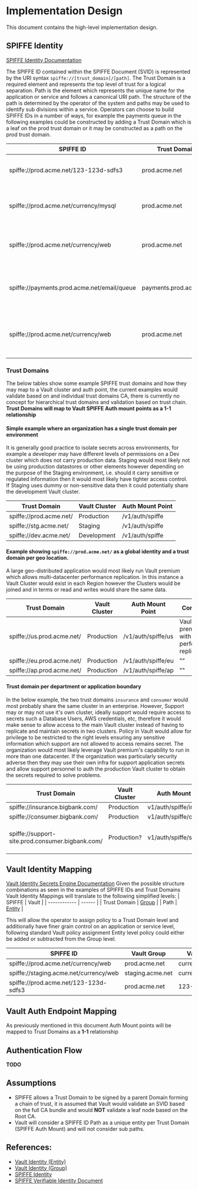 # Implementation Design
This document contains the high-level implementation design.

## SPIFFE Identity
[SPIFFE Identity Documentation](https://github.com/spiffe/spiffe/blob/master/standards/SPIFFE-ID.md#2-spiffe-identity)

The SPIFFE ID contained within the SPIFFE Document (SVID) is represented by the URI syntax `spiffe://[trust_domain]/[path]`. The Trust Domain is a required element and represents the top level of trust for a logical separation.  Path is the element which represents the unique name for the application or service and follows a canonical URI path.  The structure of the path is determined by the operator of the system and paths may be used to identify sub divisions within a service.  Operators can choose to build SPIFFE IDs in a number of ways, for example the payments queue in the following examples could be constructed by adding a Trust Domain which is a leaf on the prod trust domain or it may be constructed as a path on the prod trust domain.

| SPIFFE ID                                   | Trust Domain  | Application ID       | Comments                                           |
| ------------------------------------------- | ------------- | -------------------- | -------------------------------------------------- |
| spiffe://prod.acme.net/123-123d-sdfs3       | prod.acme.net | 123-123d-sdfs3       | Generic service identifier using GUID              |
| spiffe://prod.acme.net/currency/mysql       | prod.acme.net | currency/mysql       | MySQL database for the currency service            |
| spiffe://prod.acme.net/currency/web         | prod.acme.net | currency/frontend    | Application Frontend for the currency service      |
| spiffe://payments.prod.acme.net/email/queue | payments.prod.acme.net | email/queue | Queue for the email service in the payments domain | 
| spiffe://prod.acme.net/currency/web         | prod.acme.net | payments/email/queue | Queue for the email service in the payments domain | 

### Trust Domains
The below tables show some example SPIFFE trust domains and how they may map to a Vault cluster and auth point, the current examples would validate based on and individual trust domains CA, there is currently no concept for hierarchical trust domains and validation based on trust chain.  
**Trust Domains will map to Vault SPIFFE Auth mount points as a 1-1 relationship**

#### Simple example where an organization has a single trust domain per environment
It is generally good practice to isolate secrets across environments, for example a developer may have different levels of permissions on a Dev cluster which does not carry production data.  Staging would most likely not be using production datastores or other elements however depending on the purpose of the Staging environment, i.e. should it carry sensitive or regulated information then it would most likely have tighter access control.  If Staging uses dummy or non-sensitive data then it could potentially share the development Vault cluster.

| Trust Domain            | Vault Cluster | Auth Mount Point |
| ----------------------- | ------------- | ---------------- |
| spiffe://prod.acme.net/ | Production    | /v1/auth/spiffe  |
| spiffe://stg.acme.net/  | Staging       | /v1/auth/spiffe  |
| spiffe://dev.acme.net/  | Development   | /v1/auth/spiffe  |
  
  
#### Example showing `spiffe://prod.acme.net/` as a global identity and a trust domain per geo location.
A large geo-distributed application would most likely run Vault premium which allows multi-datacenter performance replication.  In this instance a Vault Cluster would exist in each Region however the Clusters would be joined and in terms or read and writes would share the same data.

| Trust Domain               | Vault Cluster | Auth Mount Point   | Comments |
| -------------------------- | ------------- | ------------------ | ------------------------------------------ |
| spiffe://us.prod.acme.net/ | Production    | /v1/auth/spiffe/us | Vault premium with performance replication | 
| spiffe://eu.prod.acme.net/ | Production    | /v1/auth/spiffe/eu | "" |
| spiffe://ap.prod.acme.net/ | Production    | /v1/auth/spiffe/ap | "" |


#### Trust domain per department or application boundary
In the below example, the two trust domains `insurance` and `consumer` would most probably share the same cluster in an enterprise.  However, Support may or may not use it's own cluster, ideally support would require access to secrets such a Database Users, AWS credentials, etc, therefore it would make sense to allow access to the main Vault cluster instead of having to replicate and maintain secrets in two clusters.  Policy in Vault would allow for privilege to be restricted to the right levels ensuring any sensitive information which support are not allowed to access remains secret.  The organization would most likely leverage Vault premium's capability to run in more than one datacenter. If the organization was particularly security adverse then they may use their own infra for support application secrets and allow support personnel to auth the production Vault cluster to obtain the secrets required to solve problems.

| Trust Domain                                     | Vault Cluster  | Auth Mount Point         | Comments  |
| ------------------------------------------------ | -------------- | ------------------------ | --------- |
| spiffe://insurance.bigbank.com/                  | Production     | v1/auth/spiffe/insurance |           |
| spiffe://consumer.bigbank.com/                   | Production     | v1/auth/spiffe/consumer  |           |
| spiffe://support-site.prod.consumer.bigbank.com/ | Production?    | v1/auth/spiffe/support   | support-site has dedicated infra |

## Vault Identity Mapping 
[Vault Identity Secrets Engine Documentation](https://www.vaultproject.io/docs/secrets/identity/index.html)
Given the possible structure combinations as seen in the examples of SPIFFE IDs and Trust Domains Vault Identity Mappings will translate to the following simplified levels:
| SPIFFE       | Vault  |
| ------------ | ------ |
| Trust Domain | [Group](https://www.vaultproject.io/api/secret/identity/entity.html)  |
| Path         | [Entity](https://www.vaultproject.io/api/secret/identity/group.html)  |

This will allow the operator to assign policy to a Trust Domain level and additionally have finer grain control on an application or service level, following standard Vault policy assignment Entity level policy could either be added or subtracted from the Group level.

| SPIFFE ID                                | Vault Group      | Vault Entity       |
| ---------------------------------------- | ---------------- | ------------------ |
| spiffe://prod.acme.net/currency/web      | prod.acme.net    | currency/frontend  |
| spiffe://staging.acme.net/currency/web   | staging.acme.net | currency/frontend  |
| spiffe://prod.acme.net/123-123d-sdfs3    | prod.acme.net    | 123-123d-sdfs3     |

## Vault Auth Endpoint Mapping
As previously mentioned in this document Auth Mount points will be mapped to Trust Domains as a **1-1** relationship

## Authentication Flow
**TODO**

## Assumptions
* SPIFFE allows a Trust Domain to be signed by a parent Domain forming a chain of trust, it is assumed that Vault would validate an SVID based on the full CA bundle and would **NOT** validate a leaf node based on the Root CA.
* Vault will consider a SPIFFE ID Path as a unique entity per Trust Domain (SPIFFE Auth Mount) and will not consider sub paths.

## References:
* [Vault Identity (Entity)](https://www.vaultproject.io/api/secret/identity/entity.html)
* [Vault Identity (Group)](https://www.vaultproject.io/api/secret/identity/group.html)
* [SPIFFE Identity](http://github.com/spiffe/spiffe/blob/master/standards/SPIFFE-ID.md#2-spiffe-identity)
* [SPIFFE Verifiable Identity Document](https://github.com/spiffe/spiffe/blob/master/standards/SPIFFE-ID.md#3-spiffe-verifiable-identity-document)